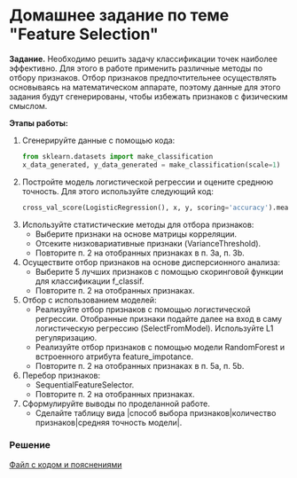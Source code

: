 # Домашнее задание по теме "Feature Selection"

__Задание.__ Необходимо решить задачу классификации точек наиболее эффективно. Для этого в работе применить различные методы по отбору признаков. Отбор признаков предпочтительнее осуществлять основываясь на математическом аппарате, поэтому данные для этого задания будут сгенерированы, чтобы избежать признаков с физическим смыслом.

__Этапы работы:__
1. Сгенерируйте данные с помощью кода:  
   ```python
   from sklearn.datasets import make_classification
   x_data_generated, y_data_generated = make_classification(scale=1)
   ```
2. Постройте модель логистической регрессии и оцените среднюю точность. Для этого используйте следующий код:
   ```python
   cross_val_score(LogisticRegression(), x, y, scoring='accuracy').mean()
   ```
3. Используйте статистические методы для отбора признаков:
   - Выберите признаки на основе матрицы корреляции.
   - Отсеките низковариативные признаки (VarianceThreshold).
   - Повторите п. 2 на отобранных признаках в п. 3a, п. 3b.
4. Осуществите отбор признаков на основе дисперсионного анализа:
   - Выберите 5 лучших признаков с помощью скоринговой функции для классификации f_classif.
   - Повторите п. 2 на отобранных признаках.
5. Отбор с использованием моделей:
   - Реализуйте отбор признаков с помощью логистической регрессии. Отобранные признаки подайте далее на вход в саму логистическую регрессию (SelectFromModel). Используйте L1 регуляризацию.
   - Реализуйте отбор признаков с помощью модели RandomForest и встроенного атрибута feature_impotance.
   - Повторите п. 2 на отобранных признаках в п. 5a, п. 5b.
6. Перебор признаков:
   - SequentialFeatureSelector.
   - Повторите п. 2 на отобранных признаках.
7. Сформулируйте выводы по проделанной работе.
   - Сделайте таблицу вида |способ выбора признаков|количество признаков|средняя точность модели|.

### Решение
[Файл с кодом и пояснениями](/Projects/03_Working_with_features_and_building_models/09_Feature_selection/Solution.ipynb)
